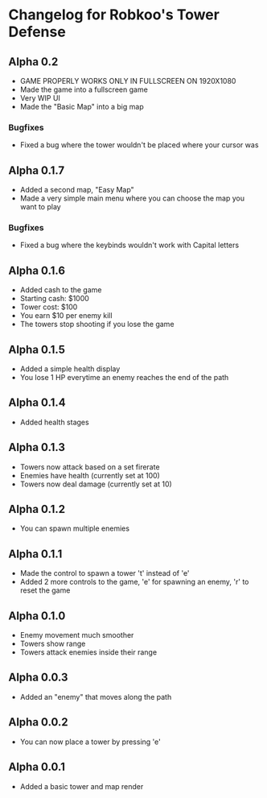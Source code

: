 # Changelog for Robkoo's Tower Defense

## Alpha 0.2
- GAME PROPERLY WORKS ONLY IN FULLSCREEN ON 1920X1080
- Made the game into a fullscreen game
- Very WIP UI
- Made the "Basic Map" into a big map

### Bugfixes
- Fixed a bug where the tower wouldn't be placed where your cursor was

## Alpha 0.1.7
- Added a second map, "Easy Map"
- Made a very simple main menu where you can choose the map you want to play

### Bugfixes
- Fixed a bug where the keybinds wouldn't work with Capital letters

## Alpha 0.1.6
- Added cash to the game
- Starting cash: $1000
- Tower cost: $100
- You earn $10 per enemy kill
- The towers stop shooting if you lose the game

## Alpha 0.1.5
- Added a simple health display
- You lose 1 HP everytime an enemy reaches the end of the path

## Alpha 0.1.4
- Added health stages

## Alpha 0.1.3
- Towers now attack based on a set firerate
- Enemies have health (currently set at 100)
- Towers now deal damage (currently set at 10)

## Alpha 0.1.2
- You can spawn multiple enemies

## Alpha 0.1.1
- Made the control to spawn a tower 't' instead of 'e'
- Added 2 more controls to the game, 'e' for spawning an enemy, 'r' to reset the game

## Alpha 0.1.0
- Enemy movement much smoother
- Towers show range
- Towers attack enemies inside their range

## Alpha 0.0.3
- Added an "enemy" that moves along the path

## Alpha 0.0.2
- You can now place a tower by pressing 'e'

## Alpha 0.0.1
- Added a basic tower and map render